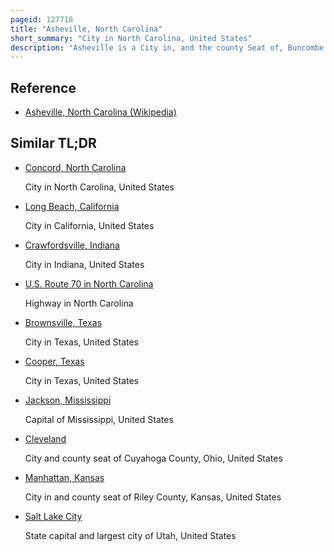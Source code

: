```yaml
---
pageid: 127718
title: "Asheville, North Carolina"
short_summary: "City in North Carolina, United States"
description: "Asheville is a City in, and the county Seat of, Buncombe County, North Carolina, United States. It is located at the Confluence of the french broad and swannanoa Rivers and the largest City in western north Carolina and the 11th most populous City in the State. The Population of the City was 94589 according to the 2020 Census up from 83393 in the 2010 Census. It is the principal City in the three-county Asheville Metropolitan Area, which had a Population of 469,015 in 2020."
---
```


## Reference

- [Asheville, North Carolina (Wikipedia)](https://en.wikipedia.org/?curid=127718)

## Similar TL;DR

- [Concord, North Carolina](/tldr/en/concord-north-carolina)

  City in North Carolina, United States

- [Long Beach, California](/tldr/en/long-beach-california)

  City in California, United States

- [Crawfordsville, Indiana](/tldr/en/crawfordsville-indiana)

  City in Indiana, United States

- [U.S. Route 70 in North Carolina](/tldr/en/us-route-70-in-north-carolina)

  Highway in North Carolina

- [Brownsville, Texas](/tldr/en/brownsville-texas)

  City in Texas, United States

- [Cooper, Texas](/tldr/en/cooper-texas)

  City in Texas, United States

- [Jackson, Mississippi](/tldr/en/jackson-mississippi)

  Capital of Mississippi, United States

- [Cleveland](/tldr/en/cleveland)

  City and county seat of Cuyahoga County, Ohio, United States

- [Manhattan, Kansas](/tldr/en/manhattan-kansas)

  City in and county seat of Riley County, Kansas, United States

- [Salt Lake City](/tldr/en/salt-lake-city)

  State capital and largest city of Utah, United States
